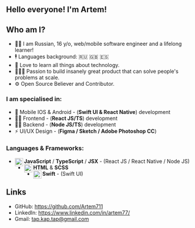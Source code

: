 ## Hello everyone! I'm Artem!

## Who am I?
- 👨‍💻 I am Russian, 16 y/o, web/mobile software engineer and a lifelong learner!
- 🕴️ Languages background: 🇷🇺 🇬🇧 🇪🇸
- 📖 Love to learn all things about technology.
- 👷🏻‍♂️ Passion to build insanely great product that can solve people's problems at scale.
- ⚙ Open Source Believer and Contributor.

### I am specialised in:
- 📱 Mobile IOS & Android - (**Swift UI & React Native**) development
-  👨‍💻 Frontend - (**React JS/TS**) development
- 👨‍🔬 Backend - (**Node JS/TS**) development
- ⚡ UI/UX Design - (**Figma / Sketch / Adobe Photoshop CC**)

### Languages & Frameworks: 
- **JavaScript** / **TypeScript** / **JSX** <img align="left" alt="javascript" width="22px" src="https://cdn.jsdelivr.net/npm/simple-icons@v3/icons/javascript.svg"/> - (React JS / React Native / Node JS)
- **HTML** & **SCSS** <img align="left" alt="swift" width="22px" src="https://cdn.jsdelivr.net/npm/simple-icons@3.12.3/icons/html5.svg"/>
- **Swift** <img align="left" alt="swift" width="22px" src="https://cdn.jsdelivr.net/npm/simple-icons@v3/icons/swift.svg"/> - (Swift UI)

## Links
- GitHub: https://github.com/Artem711
- LinkedIn: https://www.linkedin.com/in/artem77/
- Gmail: tap.kap.tap@gmail.com
